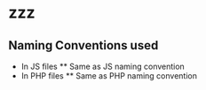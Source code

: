 # zzz

## Naming Conventions used
  * In JS files
    ** Same as JS naming convention
  * In PHP files
    ** Same as PHP naming convention
